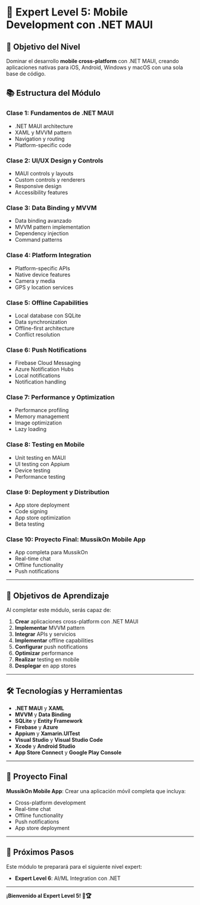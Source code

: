 # 📱 **Expert Level 5: Mobile Development con .NET MAUI**

## 🎯 **Objetivo del Nivel**
Dominar el desarrollo **mobile cross-platform** con .NET MAUI, creando aplicaciones nativas para iOS, Android, Windows y macOS con una sola base de código.

## 📚 **Estructura del Módulo**

### **Clase 1: Fundamentos de .NET MAUI**
- .NET MAUI architecture
- XAML y MVVM pattern
- Navigation y routing
- Platform-specific code

### **Clase 2: UI/UX Design y Controls**
- MAUI controls y layouts
- Custom controls y renderers
- Responsive design
- Accessibility features

### **Clase 3: Data Binding y MVVM**
- Data binding avanzado
- MVVM pattern implementation
- Dependency injection
- Command patterns

### **Clase 4: Platform Integration**
- Platform-specific APIs
- Native device features
- Camera y media
- GPS y location services

### **Clase 5: Offline Capabilities**
- Local database con SQLite
- Data synchronization
- Offline-first architecture
- Conflict resolution

### **Clase 6: Push Notifications**
- Firebase Cloud Messaging
- Azure Notification Hubs
- Local notifications
- Notification handling

### **Clase 7: Performance y Optimization**
- Performance profiling
- Memory management
- Image optimization
- Lazy loading

### **Clase 8: Testing en Mobile**
- Unit testing en MAUI
- UI testing con Appium
- Device testing
- Performance testing

### **Clase 9: Deployment y Distribution**
- App store deployment
- Code signing
- App store optimization
- Beta testing

### **Clase 10: Proyecto Final: MussikOn Mobile App**
- App completa para MussikOn
- Real-time chat
- Offline functionality
- Push notifications

---

## 🎯 **Objetivos de Aprendizaje**

Al completar este módulo, serás capaz de:

1. **Crear** aplicaciones cross-platform con .NET MAUI
2. **Implementar** MVVM pattern
3. **Integrar** APIs y servicios
4. **Implementar** offline capabilities
5. **Configurar** push notifications
6. **Optimizar** performance
7. **Realizar** testing en mobile
8. **Desplegar** en app stores

---

## 🛠️ **Tecnologías y Herramientas**

- **.NET MAUI** y **XAML**
- **MVVM** y **Data Binding**
- **SQLite** y **Entity Framework**
- **Firebase** y **Azure**
- **Appium** y **Xamarin.UITest**
- **Visual Studio** y **Visual Studio Code**
- **Xcode** y **Android Studio**
- **App Store Connect** y **Google Play Console**

---

## 🎯 **Proyecto Final**

**MussikOn Mobile App**: Crear una aplicación móvil completa que incluya:
- Cross-platform development
- Real-time chat
- Offline functionality
- Push notifications
- App store deployment

---

## 🚀 **Próximos Pasos**

Este módulo te preparará para el siguiente nivel expert:
- **Expert Level 6**: AI/ML Integration con .NET

---

**¡Bienvenido al Expert Level 5! 📱🏆**
